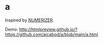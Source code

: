 a
=

Inspired by [NUMERIZER](https://www.numerizer.pro/).

Demo: http://htmlpreview.github.io/?https://github.com/aicabod/a/blob/main/a.html
